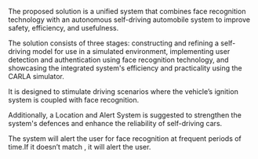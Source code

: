 The proposed solution is a unified system that combines face recognition technology with an autonomous self-driving automobile system to improve safety, efficiency, and usefulness.

The solution consists of three stages: constructing and refining a self-driving model for use in a simulated environment, implementing user detection and authentication using face recognition technology, and showcasing the integrated system's efficiency and practicality using the CARLA simulator.

It is designed to stimulate driving scenarios where the vehicle’s ignition system is coupled with face recognition.

Additionally, a Location and Alert System is suggested to strengthen the system's defences and enhance the reliability of self-driving cars. 

The system will alert the user for face recognition at frequent periods of time.If it doesn’t  match , it will alert the user.

